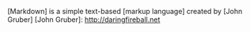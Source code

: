[Markdown] is a simple text-based [markup language]
created by [John Gruber]
[John Gruber]: http://daringfireball.net
